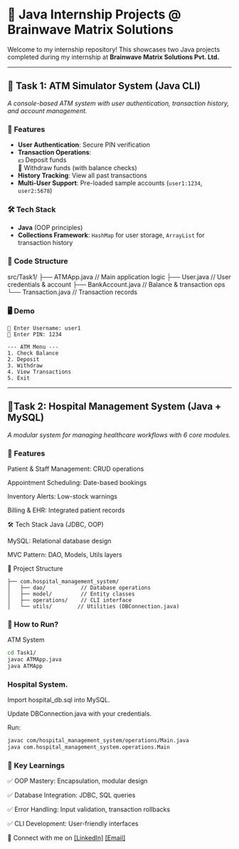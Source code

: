 # 💼 Java Internship Projects @ Brainwave Matrix Solutions

Welcome to my internship repository! This showcases two Java projects completed during my internship at **Brainwave Matrix Solutions Pvt. Ltd.**  

---

## 🔹 Task 1: ATM Simulator System (Java CLI)
*A console-based ATM system with user authentication, transaction history, and account management.*

### 🎯 **Features**
- **User Authentication**: Secure PIN verification
- **Transaction Operations**:  
  💵 Deposit funds  
  💸 Withdraw funds (with balance checks)  
- **History Tracking**: View all past transactions
- **Multi-User Support**: Pre-loaded sample accounts (`user1:1234`, `user2:5678`)

### 🛠️ **Tech Stack**
- **Java** (OOP principles)
- **Collections Framework**: `HashMap` for user storage, `ArrayList` for transaction history

### 📂 **Code Structure**
src/Task1/
├── ATMApp.java // Main application logic
├── User.java // User credentials & account
├── BankAccount.java // Balance & transaction ops
└── Transaction.java // Transaction records


### 🖥️ **Demo**
```plaintext
🔐 Enter Username: user1
🔑 Enter PIN: 1234

--- ATM Menu ---
1. Check Balance
2. Deposit
3. Withdraw
4. View Transactions
5. Exit

```
---

## 🔹Task 2: Hospital Management System (Java + MySQL) 

*A modular system for managing healthcare workflows with 6 core modules.*

### 🎯 Features
Patient & Staff Management: CRUD operations

Appointment Scheduling: Date-based bookings

Inventory Alerts: Low-stock warnings

Billing & EHR: Integrated patient records

🛠️ Tech Stack
Java (JDBC, OOP)

MySQL: Relational database design

MVC Pattern: DAO, Models, Utils layers


📂 Project Structure
```src/
├── com.hospital_management_system/
│   ├── dao/           // Database operations
│   ├── model/         // Entity classes
│   ├── operations/    // CLI interface
│   └── utils/        // Utilities (DBConnection.java)
```

### 🚀 How to Run?
ATM System
```bash
cd Task1/
javac ATMApp.java
java ATMApp
```

### Hospital System.
Import hospital_db.sql into MySQL.

Update DBConnection.java with your credentials.

Run:

```bash
javac com/hospital_management_system/operations/Main.java
java com.hospital_management_system.operations.Main
```
### 📌 Key Learnings
✅ OOP Mastery: Encapsulation, modular design

✅ Database Integration: JDBC, SQL queries

✅ Error Handling: Input validation, transaction rollbacks

✅ CLI Development: User-friendly interfaces

🔗 Connect with me on [[LinkedIn]](https://www.linkedin.com/in/akshansh-sharma-a47778278/)
[[Email]](98akshansh@gamil.com)

